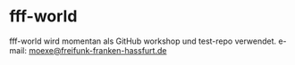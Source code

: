 # fff-world

fff-world wird momentan als GitHub workshop und test-repo verwendet. 
e-mail: moexe@freifunk-franken-hassfurt.de
